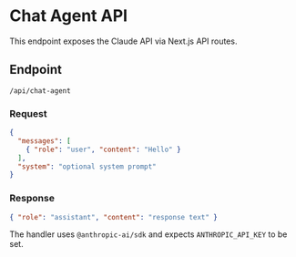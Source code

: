 # Chat Agent API

This endpoint exposes the Claude API via Next.js API routes.

## Endpoint
`/api/chat-agent`

### Request
```json
{
  "messages": [
    { "role": "user", "content": "Hello" }
  ],
  "system": "optional system prompt"
}
```

### Response
```json
{ "role": "assistant", "content": "response text" }
```

The handler uses `@anthropic-ai/sdk` and expects `ANTHROPIC_API_KEY` to be set.
